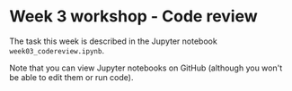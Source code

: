 # Week 3 workshop - Code review

The task this week is described in the Jupyter notebook `week03_codereview.ipynb`.

Note that you can view Jupyter notebooks on GitHub (although you won't be able to edit them or run code).
